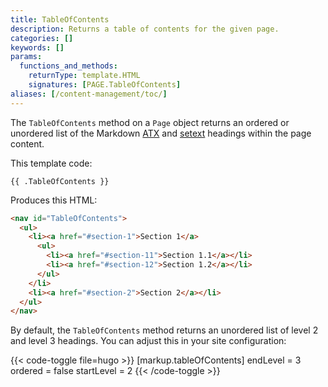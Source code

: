 ```yaml
---
title: TableOfContents
description: Returns a table of contents for the given page.
categories: []
keywords: []
params:
  functions_and_methods:
    returnType: template.HTML
    signatures: [PAGE.TableOfContents]
aliases: [/content-management/toc/]
---
```


The `TableOfContents` method on a `Page` object returns an ordered or unordered list of the Markdown [ATX] and [setext] headings within the page content.

[atx]: https://spec.commonmark.org/0.30/#atx-headings
[setext]: https://spec.commonmark.org/0.30/#setext-headings

This template code:

```go-html-template
{{ .TableOfContents }}
```

Produces this HTML:

```html
<nav id="TableOfContents">
  <ul>
    <li><a href="#section-1">Section 1</a>
      <ul>
        <li><a href="#section-11">Section 1.1</a></li>
        <li><a href="#section-12">Section 1.2</a></li>
      </ul>
    </li>
    <li><a href="#section-2">Section 2</a></li>
  </ul>
</nav>
```

By default, the `TableOfContents` method returns an unordered list of level 2 and level 3 headings. You can adjust this in your site configuration:

{{< code-toggle file=hugo >}}
[markup.tableOfContents]
endLevel = 3
ordered = false
startLevel = 2
{{< /code-toggle >}}
